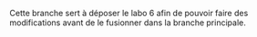 

Cette branche sert à déposer  le labo 6 afin de pouvoir faire des modifications avant de le fusionner dans la branche principale.

